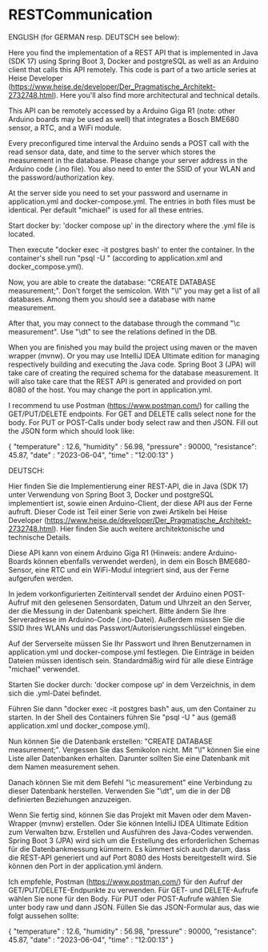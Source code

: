 # RESTCommunication

ENGLISH (for GERMAN resp. DEUTSCH see below): 

Here you find the implementation of a REST API that is implemented in Java (SDK 17) using Spring Boot 3, Docker and postgreSQL as well as an Arduino client that calls this API remotely.
This code is part of a two article series at Heise Developer (https://www.heise.de/developer/Der_Pragmatische_Architekt-2732748.html). Here you'll also find more architectural and technical details.

This API can be remotely accessed by a Arduino Giga R1 (note: other Arduino boards may be used as well) that integrates a Bosch BME680 sensor, a RTC, and a WiFi module. 

Every preconfigured time interval the Arduino sends a POST call with the read sensor data, date, and time to the server which stores the measurement in the database. Please change your server address in the Arduino code (.ino file). 
You also need to enter the SSID of your WLAN and the password/authorization key.

At the server side you need to set your password and username in application.yml and docker-compose.yml. The entries in both files must be identical. Per default "michael" is used for all these entries.

Start docker by: 'docker compose up' in the directory where the .yml file is located.

Then execute "docker exec -it postgres bash' to enter the container. In the container's shell run "psql -U <username>" (according to application.xml and docker_compose.yml).
  
Now, you are able to create the database: "CREATE DATABASE measurement;". Don't forget the semicolon. With "\l" you may get a list of all databases. Among them you should see a database with name measurement.
  
After that, you may connect to the database through the command "\c measurement". Use "\dt" to see the relations defined in the DB.
  
When you are finished you may build the project using maven or the maven wrapper (mvnw). Or you may use IntelliJ IDEA Ultimate edition for managing respectively building and executing the Java code. Spring Boot 3 (JPA) will take care of creating the required schema for the database measurement. It will also take care that the REST API is generated and provided on port 8080 of the host. You may change the port in application.yml.
  
I recommend tu use Postman (https://www.postman.com/) for calling the GET/PUT/DELETE endpoints. For GET and DELETE calls select none for the body. For PUT or POST-Calls under body select raw and then JSON. Fill out the JSON form which should look like:
  
  {
    "temperature" : 12.6,
    "humidity" : 56.98,
    "pressure" : 90000,
    "resistance": 45.87,
    "date" : "2023-06-04",
    "time" : "12:00:13"
  }
  

 DEUTSCH:
  
Hier finden Sie die Implementierung einer REST-API, die in Java (SDK 17) unter Verwendung von Spring Boot 3, Docker und postgreSQL implementiert ist, sowie einen Arduino-Client, der diese API aus der Ferne aufruft. Dieser Code ist Teil einer Serie von zwei Artikeln bei Heise Developer (https://www.heise.de/developer/Der_Pragmatische_Architekt-2732748.html). Hier finden Sie auch weitere architektonische und technische Details.

Diese API kann von einem Arduino Giga R1 (Hinweis: andere Arduino-Boards können ebenfalls verwendet werden), in dem ein Bosch BME680-Sensor, eine RTC und ein WiFi-Modul integriert sind, aus der Ferne aufgerufen werden.

In jedem vorkonfigurierten Zeitintervall sendet der Arduino einen POST-Aufruf mit den gelesenen Sensordaten, Datum und Uhrzeit an den Server, der die Messung in der Datenbank speichert. Bitte ändern Sie Ihre Serveradresse im Arduino-Code (.ino-Datei). Außerdem müssen Sie die SSID Ihres WLANs und das Passwort/Autorisierungsschlüssel eingeben.

Auf der Serverseite müssen Sie Ihr Passwort und Ihren Benutzernamen in application.yml und docker-compose.yml festlegen. Die Einträge in beiden Dateien müssen identisch sein. Standardmäßig wird für alle diese Einträge "michael" verwendet.

Starten Sie docker durch: 'docker compose up' in dem Verzeichnis, in dem sich die .yml-Datei befindet.

Führen Sie dann "docker exec -it postgres bash" aus, um den Container zu starten. In der Shell des Containers führen Sie "psql -U " aus (gemäß application.xml und docker_compose.yml).

Nun können Sie die Datenbank erstellen: "CREATE DATABASE measurement;". Vergessen Sie das Semikolon nicht. Mit "\l" können Sie eine Liste aller Datenbanken erhalten. Darunter sollten Sie eine Datenbank mit dem Namen measurement sehen.

Danach können Sie mit dem Befehl "\c measurement" eine Verbindung zu dieser Datenbank herstellen. Verwenden Sie "\dt", um die in der DB definierten Beziehungen anzuzeigen.

Wenn Sie fertig sind, können Sie das Projekt mit Maven oder dem Maven-Wrapper (mvnw) erstellen. Oder Sie können IntelliJ IDEA Ultimate Edition zum Verwalten bzw. Erstellen und Ausführen des Java-Codes verwenden. Spring Boot 3 (JPA) wird sich um die Erstellung des erforderlichen Schemas für die Datenbankmessung kümmern. Es kümmert sich auch darum, dass die REST-API generiert und auf Port 8080 des Hosts bereitgestellt wird. Sie können den Port in der application.yml ändern.

Ich empfehle, Postman (https://www.postman.com/) für den Aufruf der GET/PUT/DELETE-Endpunkte zu verwenden. Für GET- und DELETE-Aufrufe wählen Sie none für den Body. Für PUT oder POST-Aufrufe wählen Sie unter body raw und dann JSON. Füllen Sie das JSON-Formular aus, das wie folgt aussehen sollte:

{ "temperature" : 12.6, "humidity" : 56.98, "pressure" : 90000, "resistance": 45.87, "date" : "2023-06-04", "time" : "12:00:13" }



  
